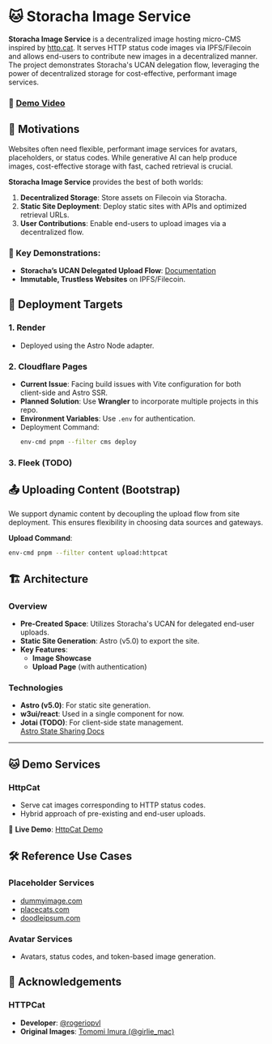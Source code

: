 
# 🐱 Storacha Image Service

**Storacha Image Service** is a decentralized image hosting micro-CMS inspired by [http.cat](https://http.cat/). It serves HTTP status code images via IPFS/Filecoin and allows end-users to contribute new images in a decentralized manner. The project demonstrates Storacha's UCAN delegation flow, leveraging the power of decentralized storage for cost-effective, performant image services.

### 🚀 [Demo Video](https://bafybeifqd3546gsizaqzxuptlnbstugqi22qhhk57uam4has6ivfqtdlf4.ipfs.w3s.link/)

## 🌟 Motivations

Websites often need flexible, performant image services for avatars, placeholders, or status codes. While generative AI can help produce images, cost-effective storage with fast, cached retrieval is crucial.

**Storacha Image Service** provides the best of both worlds:
1. **Decentralized Storage**: Store assets on Filecoin via Storacha.
2. **Static Site Deployment**: Deploy static sites with APIs and optimized retrieval URLs.
3. **User Contributions**: Enable end-users to upload images via a decentralized flow.

### 🔗 Key Demonstrations:
- **Storacha’s UCAN Delegated Upload Flow**: [Documentation](https://docs.storacha.network/concepts/architecture-options/#delegated)
- **Immutable, Trustless Websites** on IPFS/Filecoin.



## 🚧 Deployment Targets

### 1. **Render**
- Deployed using the Astro Node adapter.

### 2. **Cloudflare Pages**
- **Current Issue**: Facing build issues with Vite configuration for both client-side and Astro SSR.
- **Planned Solution**: Use **Wrangler** to incorporate multiple projects in this repo.
- **Environment Variables**: Use `.env` for authentication.
- Deployment Command:
  ```bash
  env-cmd pnpm --filter cms deploy
  ```

### 3. **Fleek (TODO)**


## 📤 Uploading Content (Bootstrap)

We support dynamic content by decoupling the upload flow from site deployment. This ensures flexibility in choosing data sources and gateways.

**Upload Command**:
```bash
env-cmd pnpm --filter content upload:httpcat
```


## 🏗️ Architecture

### Overview
- **Pre-Created Space**: Utilizes Storacha's UCAN for delegated end-user uploads.
- **Static Site Generation**: Astro (v5.0) to export the site.
- **Key Features**:
  - **Image Showcase**  
  - **Upload Page** (with authentication)

### Technologies
- **Astro (v5.0)**: For static site generation.
- **w3ui/react**: Used in a single component for now.
- **Jotai (TODO)**: For client-side state management.  
  [Astro State Sharing Docs](https://docs.astro.build/en/recipes/sharing-state-islands/)

---

## 🐱 Demo Services

### **HttpCat**
- Serve cat images corresponding to HTTP status codes.
- Hybrid approach of pre-existing and end-user uploads.

🔗 **Live Demo**: [HttpCat Demo](https://storacha-image-service.onrender.com/httpcat/)



## 🛠️ Reference Use Cases

### Placeholder Services
- [dummyimage.com](https://dummyimage.com/)  
- [placecats.com](https://placecats.com/)  
- [doodleipsum.com](https://doodleipsum.com/)

### Avatar Services
- Avatars, status codes, and token-based image generation.


## 🙌 Acknowledgements

### **HTTPCat**
- **Developer**: [@rogeriopvl](https://github.com/rogeriopvl)  
- **Original Images**: [Tomomi Imura (@girlie_mac)](https://github.com/girlie_mac)


